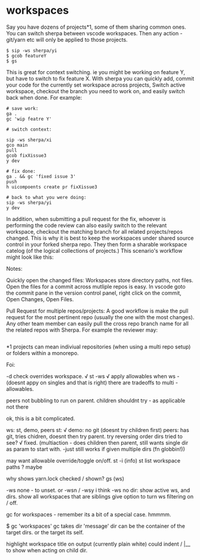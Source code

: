 # workspaces

Say you have dozens of projects\*1, some of them sharing common ones.
You can switch sherpa between vscode workspaces. Then any action - git/yarn etc will
only be applied to those projects.

```
$ sip -ws sherpa/yi
$ gcob featureY
$ gs
```

This is great for context switching. ie you might be working on feature Y, but have to switch to fix feature X. With sherpa you can quickly add, commit your code for the currently set workspace across projects,
Switch active workspace, checkout the branch you need to work on, and easily switch back when done. For example:

```
# save work:
ga .
gc 'wip featre Y'

# switch context:

sip -ws sherpa/xi
gco main
pull
gcob fixXissue3
y dev

# fix done:
ga . && gc 'fixed issue 3'
push
h uicompoents create pr fixXissue3

# back to what you were doing:
sip -ws sherpa/yi
y dev
```

In addition, when submitting a pull request for the fix, whoever is performing the code review can also
easily switch to the relevant workspace, checkout the matching branch for all related projects/repos changed. This is why it is best to keep the workspaces under shared source control in your forked sherpa repo. They then form a
sharable workspace catelog (of the logical collections of projects.) This scenario's workflow might look like this:

Notes:

Quickly open the changed files:
Workspaces store directory paths, not files. Open the files for a commit across mutliple repos is easy.
In vscode goto the commit pane in the version control panel, right click on the commit, Open Changes, Open Files.

Pull Request for multiple repos/projects:
A good workflow is make the pull request for the most pertinent repo (usually the one with the most changes).
Any other team member can easily pull the cross repo branch name for all the related repos with Sherpa. For example the reviewer may:

```

```

\*1 projects can mean indiviual repositories (when using a multi repo setup) or folders within a monorepo.

Foi:

-d check overrides workspace. √
st -ws √
apply allowables when ws - (doesnt appy on singles and that is right) there are tradeoffs to multi - allowables.

peers not bubbling to run on parent.
children shouldnt try - as applicable not there

ok, this is a bit complicated.

ws:
st, demo, peers
st: √
demo: no git (doesnt try children first)
peers: has git, tries chidren, doesnt then try parent.
try reversing order dirs tried to see? √ fixed. (multiaction - does children then parent, still wants single dir as param to start with. -just still works if given multiple dirs (fn globbin!))

may want allowable override/toggle on/off.
st -i (info)
st list workspace paths ? maybe

why shows yarn.lock checked / shown? gs (ws)

-ws none - to unset. or -wsn / -wsy
i think -ws no dir:
show active ws, and dirs.
show all workspaces that are siblings
give option to turn ws filtering on / off.

gc for workspaces - remember its a bit of a special case. hmmmm.

\$ gc 'workspaces'
gc takes dir 'message'
dir can be the container of the target dirs.
or the target its self.

highlight workspace title on output (currently plain white)
could indent / |\_\_ to show when acting on child dir.
